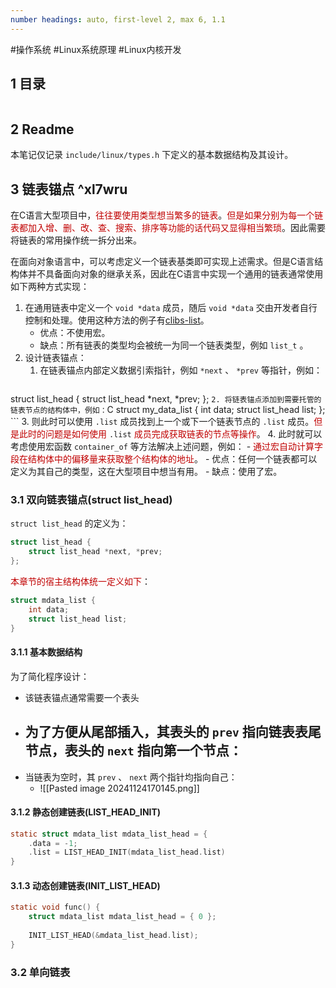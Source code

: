 ```yaml
---
number headings: auto, first-level 2, max 6, 1.1
---
```

#操作系统 #Linux系统原理 #Linux内核开发


## 1 目录

```toc
```

## 2 Readme

本笔记仅记录 `include/linux/types.h` 下定义的基本数据结构及其设计。

## 3 链表锚点 ^xl7wru

在C语言大型项目中，<font color="#c00000">往往要使用类型想当繁多的链表</font>。<font color="#c00000">但是如果分别为每一个链表都加入增、删、改、查、搜索、排序等功能的话代码又显得相当繁琐</font>。因此需要将链表的常用操作统一拆分出来。

在面向对象语言中，可以考虑定义一个链表基类即可实现上述需求。但是C语言结构体并不具备面向对象的继承关系，因此在C语言中实现一个通用的链表通常使用如下两种方式实现：
1. 在通用链表中定义一个 `void *data` 成员，随后 `void *data` 交由开发者自行控制和处理。使用这种方法的例子有[clibs-list](https://github.com/clibs/list)。
	- 优点：不使用宏。
	- 缺点：所有链表的类型均会被统一为同一个链表类型，例如 `list_t` 。
2. 设计链表锚点：
	1. 在链表锚点内部定义数据引索指针，例如 `*next` 、 `*prev` 等指针，例如：
	```C
struct list_head {
	struct list_head *next, *prev;
};
	```
	2. 将链表锚点添加到需要托管的链表节点的结构体中，例如：
	```C
struct my_data_list {
    int data;
    struct list_head list;
};
	```
	3. 则此时可以使用 `.list` 成员找到上一个或下一个链表节点的 `.list` 成员。<font color="#c00000">但是此时的问题是如何使用</font> `.list` <font color="#c00000">成员完成获取链表的节点等操作</font>。
	4. 此时就可以考虑使用宏函数 `container_of` 等方法解决上述问题，例如：
		- <font color="#c00000">通过宏自动计算字段在结构体中的偏移量来获取整个结构体的地址</font>。
	- 优点：任何一个链表都可以定义为其自己的类型，这在大型项目中想当有用。
	- 缺点：使用了宏。

### 3.1 双向链表锚点(struct list_head)

`struct list_head` 的定义为：

```C
struct list_head {
	struct list_head *next, *prev;
};
```

<font color="#c00000">本章节的宿主结构体统一定义如下</font>：

```C
struct mdata_list {
	int data;
	struct list_head list;
}
```

#### 3.1.1 基本数据结构

为了简化程序设计：
- 该链表锚点通常需要一个表头
- 为了方便从尾部插入，其表头的 `prev` 指向链表表尾节点，表头的 `next` 指向第一个节点：
	- 
- 当链表为空时，其 `prev` 、 `next` 两个指针均指向自己：
	- ![[Pasted image 20241124170145.png]]



#### 3.1.2 静态创建链表(LIST_HEAD_INIT)

```C
static struct mdata_list mdata_list_head = {
	.data = -1;
	.list = LIST_HEAD_INIT(mdata_list_head.list)
}
```

#### 3.1.3 动态创建链表(INIT_LIST_HEAD)

```C
static void func() {
	struct mdata_list mdata_list_head = { 0 };
	
	INIT_LIST_HEAD(&mdata_list_head.list);
}
```

### 3.2 单向链表








